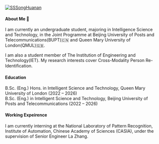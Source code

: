 [![SSSongHuanan](https://img.shields.io/badge/SSSongHuanan-github-blue?logo=github)](https://github.com/SSSongHuanan)

#### About Me 👋

I am currently an undergraduate student, majoring in Intelligence Science and Technology, in the Joint Programme at Beijing University of Posts and Telecommunications(BUPT)🇨🇳 and Queen Mary University of London(QMUL)🇬🇧.

I am also a student member of The Institution of Engineering and Technology(IET). My research interests cover Cross-Modality Person Re-Identiﬁcation.

#### Education

B.Sc. (Eng.) Hons. in Intelligent Science and Technology, Queen Mary University of London (2022 – 2026)  
B.Sc. (Eng.) in Intelligent Science and Technology, Beijing University of Posts and Telecommunications (2022 – 2026)

#### Working Expeirence

I am currently interning at the National Laboratory of Pattern Recognition, Institute of Automation, Chinese Academy of Sciences (CASIA), under the supervision of Senior Engineer La Zhang.
